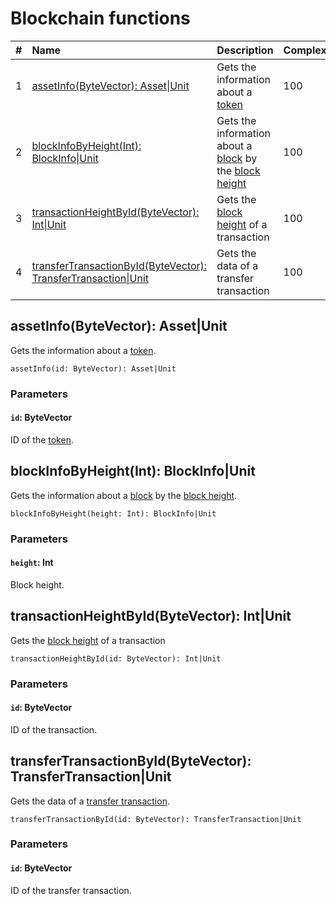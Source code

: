 # Blockchain functions

|   #  | Name | Description | Complexity |
| :--- | :--- | :--- | :--- |
|   1  | [assetInfo(ByteVector): Аsset&#124;Unit](#asset-info) | Gets the information about a [token](/blockchain/token.md) | 100 |
|   2  | [blockInfoByHeight(Int): BlockInfo&#124;Unit](#block-info-by-height) | Gets the information about a [block](/blockchain/block.md) by the [block height](/blockchain/block/block-height.md) | 100 |
|   3  | [transactionHeightById(ByteVector): Int&#124;Unit](#transaction-height-by-id) | Gets the [block height](/blockchain/block/block-height.md) of a transaction | 100 |
|   4  | [transferTransactionById(ByteVector): TransferTransaction&#124;Unit](#transfer-transaction-by-id) | Gets the data of a transfer transaction | 100 |

## assetInfo(ByteVector): Аsset|Unit<a id="asset-info"></a>

Gets the information about a [token](/blockchain/token.md).

```
assetInfo(id: ByteVector): Аsset|Unit
```

### Parameters

#### `id`: ByteVector

ID of the [token](/blockchain/token.md).

## blockInfoByHeight(Int): BlockInfo|Unit<a id="block-info-by-height"></a>

Gets the information about a [block](/blockchain/block.md) by the [block height](/blockchain/block/block-height.md).

```
blockInfoByHeight(height: Int): BlockInfo|Unit
```

### Parameters

#### `height`: Int

Block height.

## transactionHeightById(ByteVector): Int|Unit<a id="transaction-height-by-id"></a>

Gets the [block height](/blockchain/block/block-height.md) of a transaction

```
transactionHeightById(id: ByteVector): Int|Unit
```

### Parameters

#### `id`: ByteVector

ID of the transaction.

## transferTransactionById(ByteVector): TransferTransaction|Unit<a id="transfer-transaction-by-id"></a>

Gets the data of a [transfer transaction](/blockchain/transaction-type/transfer-transaction.md).

```
transferTransactionById(id: ByteVector): TransferTransaction|Unit
```

### Parameters

#### `id`: ByteVector

ID of the transfer transaction.
